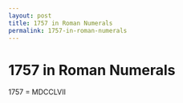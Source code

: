 ```yaml
---
layout: post
title: 1757 in Roman Numerals
permalink: 1757-in-roman-numerals
---
```


# 1757 in Roman Numerals

1757 = MDCCLVII
